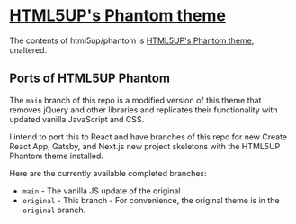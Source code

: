 # [HTML5UP's Phantom theme](https://html5up.net/phantom)

The contents of html5up/phantom is [HTML5UP's Phantom theme](https://html5up.net/phantom), unaltered.

## Ports of HTML5UP Phantom

The `main` branch of this repo is a modified version of this theme that
removes jQuery and other libraries and replicates their functionality with
updated vanilla JavaScript and CSS.

I intend to port this to React and have branches of this repo for new Create
React App, Gatsby, and Next.js new project skeletons with the HTML5UP Phantom
theme installed.

Here are the currently available completed branches:

- `main` - The vanilla JS update of the original
- `original` - This branch - For convenience, the original theme is in the `original` branch.

